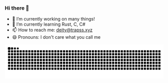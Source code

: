 ### Hi there 👋


- 🔭 I’m currently working on many things!
- 🌱 I’m currently learning Rust, C, C#
- 📫 How to reach me: deity@trapss.xyz
- 😄 Pronouns: I don't care what you call me

![GitHub Snake dark](https://github.com/saint-deity/saint-deity/blob/output/github-contribution-grid-snake-dark.svg)
